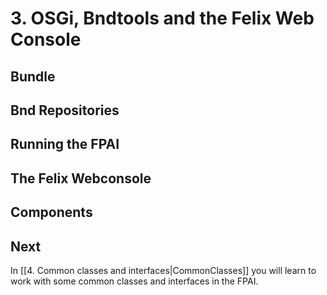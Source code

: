 # 3. OSGi, Bndtools and the Felix Web Console

## Bundle

## Bnd Repositories

## Running the FPAI

## The Felix Webconsole

## Components

## Next
In [[4. Common classes and interfaces|CommonClasses]] you will learn to work with some common classes and interfaces in the FPAI.
